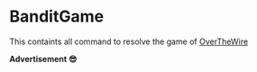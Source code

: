 # BanditGame
This containts all command to resolve the game of [OverTheWire](https://overthewire.org/wargames/bandit)

__Advertisement 😎__
